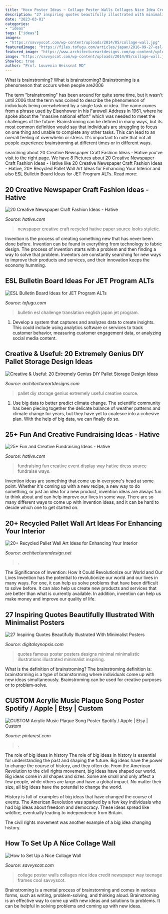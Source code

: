 ```yaml
---
title: "Hoco Poster Ideas ~ Collage Poster Walls Collages Nice Idea Credit Newspaper Way Teenage Frames Cool Savvyscot"
description: "27 inspiring quotes beautifully illustrated with minimalist posters"
date: "2023-03-01"
categories:
- "ideas"
tags: ["ideas"]
images:
- "https://savvyscot.com/wp-content/uploads/2014/05/collage-wall.jpg"
featuredImage: "https://files.tofugu.com/articles/japan/2016-09-27-esl-bulletin-board-ideas/translation-board.jpg"
featured_image: "https://www.architectureartdesigns.com/wp-content/uploads/2014/12/1716.jpg"
image: "https://savvyscot.com/wp-content/uploads/2014/05/collage-wall.jpg"
ShowToc: true
author: "Prof. Louvenia Weissnat MD"
---
```



What is brainstroming?
What is brainstroming? Brainstroming is a phenomenon that occurs when people are2006

The term "brainstroming" has been around for quite some time, but it wasn't until 2006 that the term was coined to describe the phenomenon of individuals being overwhelmed by a single task or idea. The name comes from a phrase used by Eisenhower in his Farewell Address in 1961, where he spoke about the "massive national effort" which was needed to meet the challenges of the future. Brainstroming can be defined in many ways, but its most common definition would say that individuals are struggling to focus on one thing and unable to complete any other tasks. This can lead to an overall feeling of overwhelm or stress. It's important to note that not all people experience brainstroming at different times or in different ways.

	

		
searching about 20 Creative Newspaper Craft Fashion Ideas - Hative you've visit to the right page. We have 8 Pictures about 20 Creative Newspaper Craft Fashion Ideas - Hative like 20 Creative Newspaper Craft Fashion Ideas - Hative, 20+ Recycled Pallet Wall Art Ideas for Enhancing Your Interior and also ESL Bulletin Board Ideas for JET Program ALTs. Read more:
		
    
## 20 Creative Newspaper Craft Fashion Ideas - Hative

<img loading=lazy src="https://hative.com/wp-content/uploads/2014/10/newspaper-craft-fashion-ideas/11-creative-newspaper-craft-fashion-ideas.jpg" onerror="this.onerror=null;this.src='https://tse1.mm.bing.net/th?id=OIP.3lyAKeW5MjBn-S2XDcD-PgHaK1&amp;pid=15.1';" alt="20 Creative Newspaper Craft Fashion Ideas - Hative">

_Source: hative.com_

>newspaper creative craft recycled hative paper source looks styletic. 

	

Invention is the process of creating something new that has never been done before. Invention can be found in everything from technology to fabric design. The process of invention starts with a problem and then finding a way to solve that problem. Inventors are constantly searching for new ways to improve their products and services, and their innovation keeps the economy humming.

    
## ESL Bulletin Board Ideas For JET Program ALTs

<img loading=lazy src="https://files.tofugu.com/articles/japan/2016-09-27-esl-bulletin-board-ideas/translation-board.jpg" onerror="this.onerror=null;this.src='https://tse2.mm.bing.net/th?id=OIP.Q27wH6h6tlk5p2B7R9F2dAHaPK&amp;pid=15.1';" alt="ESL Bulletin Board Ideas for JET Program ALTs">

_Source: tofugu.com_

>bulletin esl challenge translation english japan jet program. 

	

1. Develop a system that captures and analyzes data to create insights. This could include using analytics software or services to track customer behavior, measuring customer engagement data, or analyzing social media content. 

    
## Creative &amp; Useful: 20 Extremely Genius DIY Pallet Storage Design Ideas

<img loading=lazy src="https://www.architectureartdesigns.com/wp-content/uploads/2014/12/1716.jpg" onerror="this.onerror=null;this.src='https://tse1.mm.bing.net/th?id=OIP.bxdesK2dae7ei60U0I2NyQHaO3&amp;pid=15.1';" alt="Creative &amp; Useful: 20 Extremely Genius DIY Pallet Storage Design Ideas">

_Source: architectureartdesigns.com_

>pallet diy storage genius extremely useful creative source. 

	

1. Use big data to better predict climate change. The scientific community has been piecing together the delicate balance of weather patterns and climate change for years, but they have yet to coalesce into a cohesive plan. With the help of big data, we can finally do so. 

    
## 25+ Fun And Creative Fundraising Ideas - Hative

<img loading=lazy src="https://hative.com/wp-content/uploads/2014/04/fundraising-ideas/11-fashion-dress-fundraising.jpg" onerror="this.onerror=null;this.src='https://tse4.mm.bing.net/th?id=OIP.w3bERnMOUNqN1mfKy2tbDQHaNJ&amp;pid=15.1';" alt="25+ Fun and Creative Fundraising Ideas - Hative">

_Source: hative.com_

>fundraising fun creative event display way hative dress source fundraise ways. 

	

Invention ideas are something that come up in everyone's head at some point. Whether it's coming up with a new recipe, a new way to do something, or just an idea for a new product, invention ideas are always fun to think about and can help improve our lives in some way. There are so many different ways to come up with invention ideas, and it can be hard to decide which one to get started on.

    
## 20+ Recycled Pallet Wall Art Ideas For Enhancing Your Interior

<img loading=lazy src="https://cdn.architecturendesign.net/wp-content/uploads/2015/06/AD-Pallet-Wall-Art-7.jpg" onerror="this.onerror=null;this.src='https://tse3.mm.bing.net/th?id=OIP.Q3UQX1J8h8p5UFXXuB7W6gHaQP&amp;pid=15.1';" alt="20+ Recycled Pallet Wall Art Ideas for Enhancing Your Interior">

_Source: architecturendesign.net_

>. 

	

The Significance of Invention: How it Could Revolutionize our World and Our Lives
Invention has the potential to revolutionize our world and our lives in many ways. For one, it can help us solve problems that have been difficult to solve before. It can also help us create new products and services that are better than what is currently available. In addition, invention can help us make money and improve our quality of life.

    
## 27 Inspiring Quotes Beautifully Illustrated With Minimalist Posters

<img loading=lazy src="https://digitalsynopsis.com/wp-content/uploads/2014/10/famous-quotes-illustrations-poster-minimalistic-designs-23.jpg" onerror="this.onerror=null;this.src='https://tse3.mm.bing.net/th?id=OIP.ugzNYbKnmVs5OO4-RBvcvgHaJ4&amp;pid=15.1';" alt="27 Inspiring Quotes Beautifully Illustrated With Minimalist Posters">

_Source: digitalsynopsis.com_

>quotes famous poster posters designs minimal minimalistic illustrations illustrated minimalist inspiring. 

	

What is the definition of brainstroming?
The brainstroming definition is:
brainstorming is a type of brainstorming where individuals come up with new ideas simultaneously. Brainstroming can be used for creative purposes or to problem-solve.

    
## CUSTOM Acrylic Music Plaque Song Poster Spotify / Apple | Etsy | Custom

<img loading=lazy src="https://i.pinimg.com/736x/ee/59/00/ee5900531886d607a481fe59298cf452.jpg" onerror="this.onerror=null;this.src='https://tse3.mm.bing.net/th?id=OIP.xn98Haj6QEZ75o60l7-RNwHaLH&amp;pid=15.1';" alt="CUSTOM Acrylic Music Plaque Song Poster Spotify / Apple | Etsy | Custom">

_Source: pinterest.com_

>. 

	

The role of big ideas in history
The role of big ideas in history is essential for understanding the past and shaping the future. Big ideas have the power to change the course of history, and they often do. From the American Revolution to the civil rights movement, big ideas have shaped our world.
Big ideas come in all shapes and sizes. Some are small and only affect a few people, while others are large and have a global impact. No matter their size, all big ideas have the potential to change the world.

History is full of examples of big ideas that have changed the course of events. The American Revolution was sparked by a few key individuals who had big ideas about freedom and democracy. These ideas spread like wildfire, eventually leading to independence from Britain.

The civil rights movement was another example of a big idea changing history.

    
## How To Set Up A Nice Collage Wall

<img loading=lazy src="https://savvyscot.com/wp-content/uploads/2014/05/collage-wall.jpg" onerror="this.onerror=null;this.src='https://tse2.mm.bing.net/th?id=OIP.3x-CU3Qj_ol-ppKz152dcwHaKN&amp;pid=15.1';" alt="How to Set Up a Nice Collage Wall">

_Source: savvyscot.com_

>collage poster walls collages nice idea credit newspaper way teenage frames cool savvyscot. 

	

Brainstroming is a mental process of brainstorming and comes in various forms, such as writing, problem-solving, and thinking aloud. Brainstroming is an effective way to come up with new ideas and solutions to problems. It can be helpful in solving problems and coming up with new ideas.

